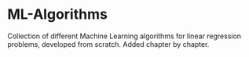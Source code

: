 # ML-Algorithms

Collection of different Machine Learning algorithms for linear regression problems, developed from scratch. Added chapter by chapter. 
